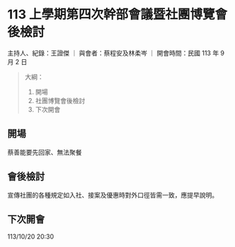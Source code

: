 # 113 上學期第四次幹部會議暨社團博覽會後檢討

主持人、紀錄：王證傑 ｜ 與會者：蔡程安及林柔岑 ｜ 開會時間：民國 113 年 9 月 2 日

> 大綱：
>
> 1. 開場
> 2. 社團博覽會後檢討
> 3. 下次開會

## 開場

蔡善能要先回家、無法聚餐

## 會後檢討

宣傳社團的各種規定如入社、接案及優惠時對外口徑皆需一致，應提早說明。

## 下次開會

113/10/20 20:30
